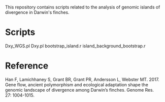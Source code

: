 
This repository contains scripts related to the analysis of genomic islands of divergence in Darwin's finches.

# Scripts
Dxy_WGS.pl
Dxy.pl
bootstrap_island.r
island_background_bootstrap.r

# Reference
Han F, Lamichhaney S, Grant BR, Grant PR, Andersson L, Webster MT. 2017. Gene flow, ancient polymorphism and ecological adaptation shape the genomic landscape of divergence among Darwin’s finches. Genome Res. 27: 1004-1015.
